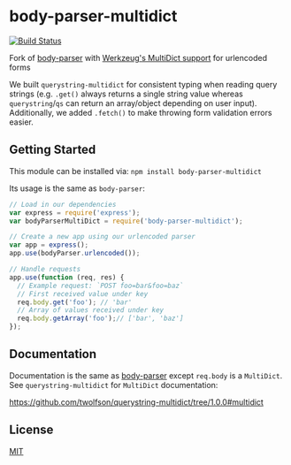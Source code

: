 # body-parser-multidict

[![Build Status][travis-image]][travis-url]

Fork of [body-parser][] with [Werkzeug's MultiDict support][multidict] for urlencoded forms

We built `querystring-multidict` for consistent typing when reading query strings (e.g. `.get()` always returns a single string value whereas `querystring`/`qs` can return an array/object depending on user input). Additionally, we added `.fetch()` to make throwing form validation errors easier.

[travis-image]: https://img.shields.io/travis/twolfson/body-parser/master.svg
[travis-url]: https://travis-ci.org/twolfson/body-parser
[body-parser]: https://github.com/expressjs/body-parser
[multidict]: https://github.com/twolfson/querystring-multidict/tree/1.0.0#multidict

## Getting Started
This module can be installed via: `npm install body-parser-multidict`

Its usage is the same as `body-parser`:

```js
// Load in our dependencies
var express = require('express');
var bodyParserMultiDict = require('body-parser-multidict');

// Create a new app using our urlencoded parser
var app = express();
app.use(bodyParser.urlencoded());

// Handle requests
app.use(function (req, res) {
  // Example request: `POST foo=bar&foo=baz`
  // First received value under key
  req.body.get('foo'); // 'bar'
  // Array of values received under key
  req.body.getArray('foo');// ['bar', 'baz']
});
```

## Documentation
Documentation is the same as [body-parser][] except `req.body` is a `MultiDict`. See `querystring-multidict` for `MultiDict` documentation:

https://github.com/twolfson/querystring-multidict/tree/1.0.0#multidict

## License

[MIT](LICENSE)

